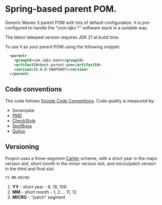 # Spring-based parent POM.

Generic Maven 3 parent POM with lots of default configuration. It is pre-configured to handle the "com.iqkv.\*" software
stack in a suitable way.

The latest released version requires JDK 21 at build time.

To use it as your parent POM using the following snippet:

```xml
  <parent>
    <groupId>com.iqkv.boot</groupId>
    <artifactId>boot-parent-pom</artifactId>
    <version>25.0.0-SNAPSHOT</version>
  </parent>
```

## Code conventions

The code follows [Google Code Conventions](https://google.github.io/styleguide/javaguide.html). Code quality is measured by:

- Sonarqube
- [PMD](https://pmd.github.io/)
- [CheckStyle](https://checkstyle.sourceforge.io/)
- [SpotBugs](https://spotbugs.github.io/)
- [Qulice](https://www.qulice.com/)

## Versioning

Project uses a three-segment [CalVer](https://calver.org/) scheme, with a short year in the major version slot, short month in the minor version slot, and micro/patch version in the third
and final slot.

```
YY.MM.MICRO
```

1. **YY** - short year - 6, 16, 106
1. **MM** - short month - 1, 2 ... 11, 12
1. **MICRO** - "patch" segment
